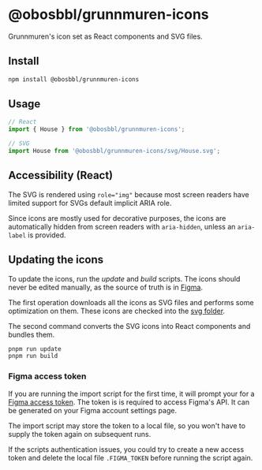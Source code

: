 # @obosbbl/grunnmuren-icons

Grunnmuren's icon set as React components and SVG files.

## Install

```sh
npm install @obosbbl/grunnmuren-icons
```

## Usage

```jsx
// React
import { House } from '@obosbbl/grunnmuren-icons';

// SVG
import House from '@obosbbl/grunnmuren-icons/svg/House.svg';
```

## Accessibility (React)

The SVG is rendered using `role="img"` because most screen readers have limited support for SVGs default implicit ARIA role.

Since icons are mostly used for decorative purposes, the icons are automatically hidden from screen readers with `aria-hidden`, unless an `aria-label` is provided.

## Updating the icons

To update the icons, run the _update_ and _build_ scripts. The icons should never be edited manually, as the source of truth is in [Figma](https://www.figma.com/file/XRHRRytz9DqrDkWpE4IKVB/OBOS-DS?node-id=2192%3A33204).

The first operation downloads all the icons as SVG files and performs some optimization on them. These icons are checked into the [svg folder](./svg).

The second command converts the SVG icons into React components and bundles them.

```sh
pnpm run update
pnpm run build
```

### Figma access token

If you are running the import script for the first time, it will prompt your for a [Figma access token](https://www.figma.com/developers/api#access-tokens). The token is is required to access Figma's API. It can be generated on your Figma account settings page.

The import script may store the token to a local file, so you won't have to supply the token again on subsequent runs.

If the scripts authentication issues, you could try to create a new access token and delete the local file `.FIGMA_TOKEN` before running the script again.
